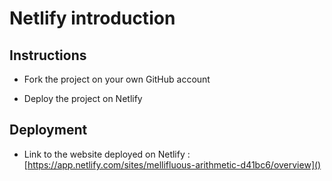 # Netlify introduction

## Instructions

- Fork the project on your own GitHub account

- Deploy the project on Netlify

## Deployment

- Link to the website deployed on Netlify : [https://app.netlify.com/sites/mellifluous-arithmetic-d41bc6/overview]()
